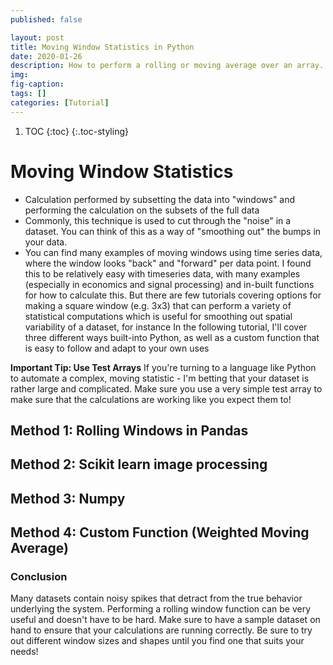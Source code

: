 ```yaml
---
published: false

layout: post
title: Moving Window Statistics in Python
date: 2020-01-26
description: How to perform a rolling or moving average over an array. 
img:  
fig-caption:
tags: []
categories: [Tutorial]
---
```


1. TOC
{:toc}
{:.toc-styling}

# Moving Window Statistics
- Calculation performed by subsetting the data into "windows" and performing the calculation on the subsets of the full data
- Commonly, this technique is used to cut through the "noise" in a dataset. You can think of this as a way of "smoothing out" the bumps in your data.
- You can find many examples of moving windows using time series data, where the window looks "back" and "forward" per data point. I found this to be relatively easy with timeseries data, with many examples (especially in economics and signal processing) and in-built functions for how to calculate this. But there are few tutorials covering options for making a square window (e.g. 3x3) that can perform a variety of statistical computations which is useful for smoothing out spatial variability of a dataset, for instance
In the following tutorial, I'll cover three different ways built-into Python, as well as a custom function that is easy to follow and adapt to your own uses

**Important Tip: Use Test Arrays**
If you're turning to a language like Python to automate a complex, moving statistic - I'm betting that your dataset is rather large and complicated. Make sure you use a very simple test array to make sure that the calculations are working like you expect them to!

## Method 1: Rolling Windows in Pandas

## Method 2: Scikit learn image processing

## Method 3: Numpy

## Method 4: Custom Function (Weighted Moving Average)

### Conclusion
Many datasets contain noisy spikes that detract from the true behavior underlying the system. Performing a rolling window function can be very useful and doesn't have to be hard. Make sure to have a sample dataset on hand to ensure that your calculations are running correctly. Be sure to try out different window sizes and shapes until you find one that suits your needs!
